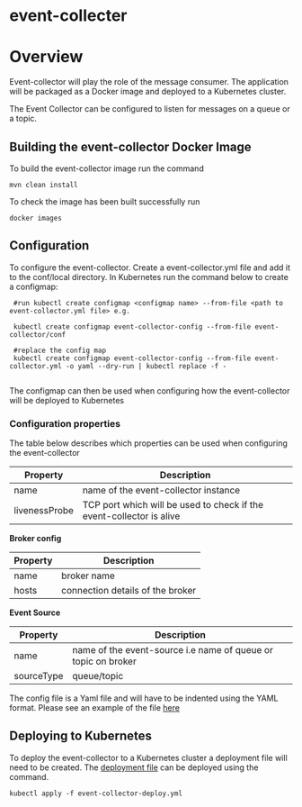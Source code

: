 # event-collecter

# Overview

Event-collector will play the role of the message consumer. The application will be packaged as a Docker image and deployed to a Kubernetes cluster. 

The Event Collector can be configured to listen for messages on a queue or a topic.

## Building the event-collector Docker Image
To build the event-collector image run the command

```
mvn clean install
```

To check the image has been built successfully run

```
docker images
```
 
## Configuration

To configure the event-collector. Create a event-collector.yml file and add it to the conf/local directory. In Kubernetes
run the command below to create a configmap: 

```
 #run kubectl create configmap <configmap name> --from-file <path to event-collector.yml file> e.g.
 
 kubectl create configmap event-collector-config --from-file event-collector/conf
 
 #replace the config map
 kubectl create configmap event-collector-config --from-file event-collector.yml -o yaml --dry-run | kubectl replace -f -
 
```

The configmap can then be used when configuring how the event-collector will be deployed to Kubernetes

### Configuration properties

The table below describes which properties can be used when configuring the event-collector

| Property       | Description                                                                             |
| -------------- | --------------------------------------------------------------------------------------- |
| name           | name of the event-collector instance                                                    |
| livenessProbe  | TCP port which will be used to check if the event-collector is alive                    |

 **Broker config**

| Property       | Description                                                                             |
| ---------------| --------------------------------------------------------------------------------------- |
| name           | broker name                                                                             |
| hosts          | connection details of the broker                                                        |

**Event Source**

| Property       | Description                                                                             |
| -------------- | --------------------------------------------------------------------------------------- |
| name           | name of the event-source i.e name of queue or topic on broker                           |
| sourceType     | queue/topic

The config file is a Yaml file and will have to be indented using the YAML format. Please see an example of the file [here](../kubernetes/event-collector/configmap/event-collector.yml)

## Deploying to Kubernetes

To deploy the event-collector to a Kubernetes cluster a deployment file will need to be created. The [deployment file](../kubernetes/event-collector/deploy/event-collector-deploy.yml) can be deployed using the command.
 
```
kubectl apply -f event-collector-deploy.yml

```